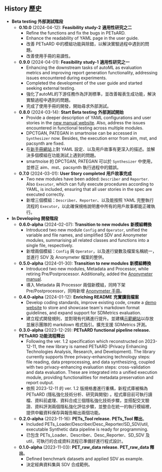 ## History 歷史

- **Beta testing 外部測試階段**
    - **0.10.0** (2024-04-12): **Feasibility study-2** **適用性研究之二**
        - Refine the functions and fix the bugs in PETsARD.
        - Enhance the readability of YAML page in the user guide.
        - 改善 PETsARD 中的模組功能與除錯，以解決實驗過程中遇到的問題。
        - 改善使用手冊的易讀性。
    - **0.9.0** (2024-04-01): **Feasibility study-1** **適用性研究之一**
        - Enhancing the downstream tasks of autoML as evaluation metrics and improving report generation functionality, addressing issues encountered during experiments.
        - Completed the development of the user guide and started seeking external testing.
        - 強化了autoML的下游任務作為評測標準，並改善報表生成功能，解決實驗過程中遇到的問題。
        - 完成了使用手冊的開發，開始尋求外部測試。
    - **0.8.0** (2024-03-14): **Start Beta testing** **外部測試開始**
        - Provide a deeper description of YAML configurations and user stories in the [new manual website](https://nics-tw.github.io/PETsARD/). Also, address the issues encountered in functional testing across multiple modules.
        - DPCTGAN, PATEGAN in smartnoise can be accessed in `Synthesizer` now. Besides, the execution error from aim, mst, and pacsynth are fixed.
        - 在[新手冊網站](https://nics-tw.github.io/PETsARD/)上對 YAML 設定、以及用戶故事有更深入的描述。並解決多個模組在功能測試上遇到的問題。
        - smartnoise 的 DPCTGAN, PATEGAN 可以於 `Synthesizer` 中使用，並修正 aim、mst、pacsynth 執行過程中的錯誤。
    - **0.7.0** (2024-03-01): **User Story completed** **用戶故事完成**
        - Two new modules have been added: `Describer` and `Reporter`. Also `Executor`, which can fully execute procedures according to YAML, is included, ensuring that all user stories in the spec are executed correctly.
        - 新增三個模組：`Describer`、`Reporter`、以及能按照 YAML 完整執行流程的 `Executor`，以此確保規格說明書中所有的用戶故事都能正確執行。
- **In Developing 開發階段**
    - **0.6.0-alpha** (2024-02-07): **Transition to new modules** **新模組轉換**
        - Introduced two new module `Config` and `Operator`, unified the variable and file names, and simplified SDV and Anonymeter modules, summarising all related classes and functions into a single file, respectively.
        - 新增兩個模組：`Config` 與 `Operator`，以及進行變數及檔案名稱統一，並進行 SDV 及 Anonymeter 檔案的整併。
    - **0.5.0-alpha** (2024-01-30): **Transition to new modules** **新模組轉換**
        - Introduced two new modules, Metadata and Processor, while retiring Pre/Postprocessor. Additionally, added the [Anonymeter manual](https://nics-tw.github.io/PETsARD//Evaluator-Anonymeter.html).
        - 導入 Metadata 與 Processor 兩個新模組，同時下架 Pre/Postprocessor，同時新增 [Anonymeter 手冊](https://matheme-justyn.github.io/PETsARD-Gitbook/Evaluator-Anonymeter.html)。
    - **0.4.0-alpha** (2024-01-12): **Enriching README** **充實讀我檔案**
        - Develop coding standards, improve existing code, create a [demo website](https://matheme-justyn.github.io/PETsARD-Gitbook/) to store and showcase team's markdown format guidelines, and expand support for SDMetrics evaluation.
        - 建立程式開發規則，並對現有代碼進行提升。並建構[示範網站](https://matheme-justyn.github.io/PETsARD-Gitbook/)以存放並展示團隊的 markdown 格式指引。擴充支援 SDMetrics 評測。
    - **0.3.0-alpha** (2023-12-29): **PETsARD functional pipeline release.** **PETsARD 功能流程釋出**
        - Following the ver. 1.2 specification which reconstructed on 2023-12-11, the new library is named PETsARD (Privacy Enhancing Technologies Analysis, Research, and Development). The library currently supports three privacy-enhancing technology steps: file reading, data preprocessing, and data synthesizing, coupled with two privacy-enhancing evaluation steps: cross-validation and data evaluation. These are integrated into a unified execution module, providing functionalities for metadata preservation and report output.
        - 依照 2023-12-11 的 ver. 1.2 版規格書進行重構，新程式庫被稱為 PETsARD (隱私強化技術分析、研究與開發) 。程式庫目前可執行讀檔、資料前處理、資料合成三個隱私強化技術步驟，並搭配交叉驗證、資料評測兩個隱私強化評估步驟，並整合在統一的執行模組裡，提供中繼資料保存與報告輸出兩個功能。
    - **0.2.0-alpha** (2023-11-16): **PETs_Tool release.** **PETs_Tool 釋出**。
        - Included PETs_Loader/Describer/Desc_Reporter/SD_SDV/util, executable Synthetic data pipeline is ready for programming.
        - 已包含 PETs_Loader、Describer、Desc_Reporter、SD_SDV 及 util，可執行的合成資料流程已準備好進行程式設計。
    - **0.1.0-alpha** (2023-11-03): **PET_raw_data release.** **PET_raw_data 釋出**。
        - Defined benchmark datasets and applied SDV as example.
        - 決定經典資料集與 SDV 合成範例。

